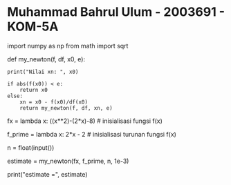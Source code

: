 # Muhammad Bahrul Ulum - 2003691 - KOM-5A

import numpy as np
from math import sqrt


def my_newton(f, df, x0, e):

    print("Nilai xn: ", x0)

    if abs(f(x0)) < e:  
        return x0
    else:
        xn = x0 - f(x0)/df(x0)
        return my_newton(f, df, xn, e)


fx = lambda x: ((x**2)-(2*x)-8) # inisialisasi fungsi f(x)

f_prime = lambda x: 2*x - 2 # inisialisasi turunan fungsi f(x)

n = float(input())

estimate = my_newton(fx, f_prime, n, 1e-3)

print("estimate =", estimate)

